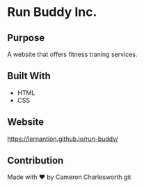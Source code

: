 # Run Buddy Inc.

## Purpose 
A website that offers fitness traning services.

## Built With
* HTML
* CSS

## Website
https://lernantion.github.io/run-buddy/

## Contribution
Made with ❤️ by Cameron Charlesworth
git 